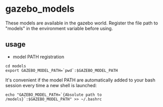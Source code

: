 # gazebo_models
These models are available in the gazebo world.
Register the file path to "models" in the environment variable before using.

## usage

- model PATH registration
```
cd models
export GAZEBO_MODEL_PATH=`pwd`:$GAZEBO_MODEL_PATH
```

It's convenient if the model PATH are automatically added to your bash session every time a new shell is launched:
```
echo "GAZEBO_MODEL_PATH=`{Absolute path to /models}`:$GAZEBO_MODEL_PATH" >> ~/.bashrc
```
